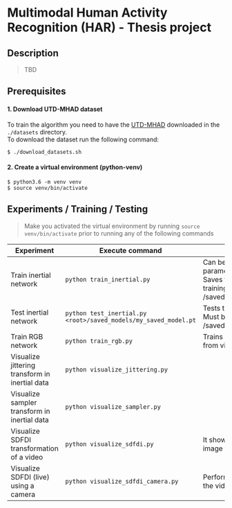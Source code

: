 # Multimodal Human Activity Recognition (HAR) - Thesis project

## Description
>TBD

## Prerequisites
#### 1. Download UTD-MHAD dataset
To train the algorithm you need to have the [UTD-MHAD](https://personal.utdallas.edu/~kehtar/UTD-MHAD.html) downloaded in the `./datasets` directory.   
To download the dataset run the following command: 
```shell script
$ ./download_datasets.sh
```
#### 2. Create a virtual environment (python-venv)
```shell script
$ python3.6 -m venv venv
$ source venv/bin/activate
```

## Experiments / Training / Testing
> Make you activated the virtual environment by running `source venv/bin/activate`
> prior to running any of the following commands

| Experiment  | Execute command | Notes |
| ------------- | ------------- | ------------- |
| Train inertial network | `python train_inertial.py`  | Can be optionally called with a yaml file to load parameters (e.g parameters/inertial/optimized.yaml). Saves the model weights automatically after a complete training in <root>/saved_models/YYYYMMDD_HHSS_CNN1D_epX_bsX.pt |
| Test inertial network | `python test_inertial.py <root>/saved_models/my_saved_model.pt` | Tests the inertial CNN1D network with the test dataset. Must be run with saved model weights from the <root>/saved_models/ directory |
| Train RGB network | `python train_rgb.py` | Trains a CNN2D network in SDFDI images generated from video files |
| Visualize jittering transform in inertial data  | `python visualize_jittering.py` |
| Visualize sampler transform in inertial data | `python visualize_sampler.py` |
| Visualize SDFDI transformation of a video | `python visualize_sdfdi.py` | It shows the original video and then prints the SDFDI image to make the comparison clear |
| Visualize SDFDI (live) using a camera | `python visualize_sdfdi_camera.py` | Performs the SDFDI calculation for every 30 frames of the video from your webcam |